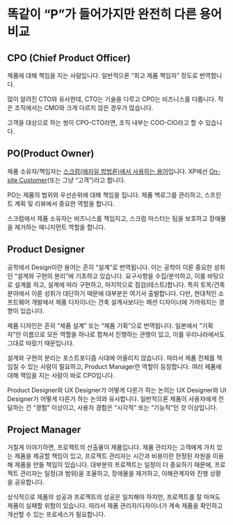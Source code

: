 # 똑같이 “P”가 들어가지만 완전히 다른 용어 비교

## CPO (Chief Product Officer)

제품에 대해 책임을 지는 사람입니다. 일반적으론 “최고 제품 책임자” 정도로 번역합니다.

많이 알려진 CTO와 유사한데, CTO는 기술을 다루고 CPO는 비즈니스를 다룹니다. 작은 조직에서는 CMO와 크게 다르지 않은 경우가 많습니다.

고객을 대상으로 하는 쌍이 CPO-CTO라면, 조직 내부는 COO-CIO라고 할 수 있습니다.

## PO(Product Owner)

제품 소유자/책임자는
[스크럼(애자일 방법론)에서 사용하는 용어](https://www.scrum.org/resources/what-is-a-product-owner)입니다.
XP에선
[On-site Customer](http://www.extremeprogramming.org/rules/customer.html)(또는 그냥 “고객”)라고 합니다.

PO는 제품의 범위와 우선순위에 대해 책임을 집니다. 제품 백로그를 관리하고, 스프린트 계획 및 리뷰에서 중요한 역할을 합니다.

스크럼에서 제품 소유자는 비즈니스를 책임지고, 스크럼 마스터는 팀을 보호하고 장애물을 제거하는 매니지먼트 역할을 합니다.

## Product Designer

공학에서 Design이란 용어는 흔히 “설계”로 번역됩니다.
이는 공학이 이룬 중요한 성취인 “설계와 구현의 분리”에 기초하고 있습니다.
요구사항을 수집/분석하고, 이를 바탕으로 설계를 하고, 설계에 따라 구현하고, 마지막으로 점검(테스트)합니다.
특히 토목/건축 분야에서 이룬 성취가 대단하기 때문에 대부분은 여기서 출발합니다.
다만, 현대적인 소프트웨어 개발에서 제품 디자이너는 건축 설계사보다는 패션 디자이너에 가까워지는 경향이 있습니다.

제품 디자인은 흔히 “제품 설계” 또는 “제품 기획”으로 번역됩니다.
일본에서 “기획자”란 이름으로 모든 역할을 하나로 합쳐서 진행하는 관행이 있고, 이를 우리나라에서도 그대로 따랐기 때문입니다.

설계와 구현의 분리는 포스트포디즘 시대에 어울리지 않습니다.
따라서 제품 전체를 책임질 수 있는 사람이 필요하고, Product Manager란 역할이 등장합니다.
여러 제품에 대해 책임을 지는 사람이 바로 CPO입니다.

Product Designer와 UX Designer가 어떻게 다른가 하는 논의는 UX Designer와 UI Designer가 어떻게 다른가 하는 논의와 유사합니다.
일반적으론 제품이 사용자에게 전달하는 건 “경험” 이상이고, 사용자 경험은 “시각적” 또는 “기능적”인 것 이상입니다.

## Project Manager

거칠게 이야기하면, 프로젝트의 산출물이 제품입니다.
제품 관리자는 고객에게 가치 있는 제품을 제공할 책임이 있고, 프로젝트 관리자는 시간과 비용이란 한정된 자원을 이용해 제품을 만들 책임이 있습니다.
대부분의 프로젝트는 일정이 더 중요하기 때문에, 프로젝트 관리자는 일정(과 범위)을 조율하고, 장애물을 제거하고, 이해관계자와 진행 상황을 공유합니다.

상식적으로 제품의 성공과 프로젝트의 성공은 일치해야 하지만, 프로젝트를 잘 마쳐도 제품이 실패할 위험이 있습니다.
따라서 제품 관리자/디자이너가 계속 제품을 확인하고 개선할 수 있는 프로세스가 필요합니다.

